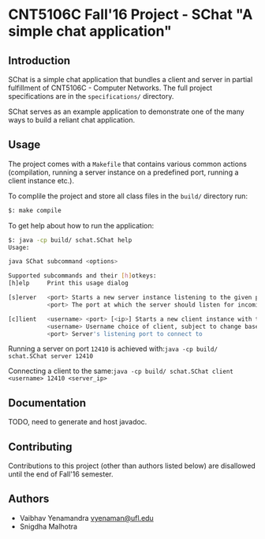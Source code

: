 # CNT5106C Fall'16 Project - SChat "A simple chat application"

## Introduction
SChat is a simple chat application that bundles a client and server in partial fulfillment of CNT5106C - Computer Networks. The full project specifications are in the `specifications/` directory.

SChat serves as an example application to demonstrate one of the many ways to build a reliant chat application. 

## Usage
The project comes with a `Makefile` that contains various common actions (compilation, running a server instance on a predefined port, running a client instance etc.). 

To complile the project and store all class files in the `build/` directory run:
```bash
$: make compile
```

To get help about how to run the application:
```bash
$: java -cp build/ schat.SChat help
Usage:

java SChat subcommand <options>

Supported subcommands and their [h]otkeys:
[h]elp     Print this usage dialog

[s]erver   <port> Starts a new server instance listening to the given port
           <port> The port at which the server should listen for incoming client requests

[c]lient   <username> <port> [<ip>] Starts a new client instance with the chosen username
           <username> Username choice of client, subject to change based on server side availability
           <port> Server's listening port to connect to
```

Running a server on port `12410` is achieved with:`java -cp build/ schat.SChat server 12410`

Connecting a client to the same:`java -cp build/ schat.SChat client <username> 12410 <server_ip>`

## Documentation
TODO, need to generate and host javadoc.

## Contributing
Contributions to this project (other than authors listed below) are disallowed until the end of Fall'16 semester.

## Authors
* Vaibhav Yenamandra <vyenaman@ufl.edu>
* Snigdha Malhotra